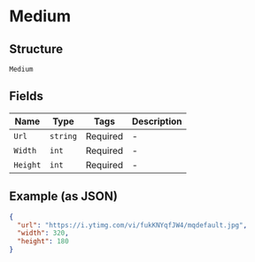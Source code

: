
# Medium

## Structure

`Medium`

## Fields

| Name | Type | Tags | Description |
|  --- | --- | --- | --- |
| `Url` | `string` | Required | - |
| `Width` | `int` | Required | - |
| `Height` | `int` | Required | - |

## Example (as JSON)

```json
{
  "url": "https://i.ytimg.com/vi/fukKNYqfJW4/mqdefault.jpg",
  "width": 320,
  "height": 180
}
```

